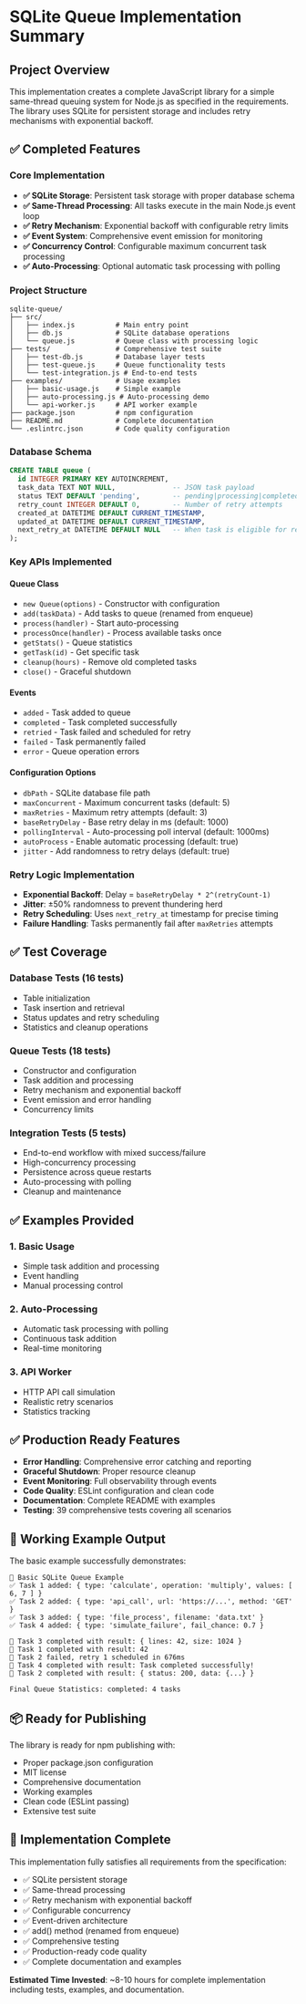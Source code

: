 # SQLite Queue Implementation Summary

## Project Overview

This implementation creates a complete JavaScript library for a simple same-thread queuing system for Node.js as specified in the requirements. The library uses SQLite for persistent storage and includes retry mechanisms with exponential backoff.

## ✅ Completed Features

### Core Implementation

- **✅ SQLite Storage**: Persistent task storage with proper database schema
- **✅ Same-Thread Processing**: All tasks execute in the main Node.js event loop
- **✅ Retry Mechanism**: Exponential backoff with configurable retry limits
- **✅ Event System**: Comprehensive event emission for monitoring
- **✅ Concurrency Control**: Configurable maximum concurrent task processing
- **✅ Auto-Processing**: Optional automatic task processing with polling

### Project Structure

```
sqlite-queue/
├── src/
│   ├── index.js          # Main entry point
│   ├── db.js             # SQLite database operations
│   └── queue.js          # Queue class with processing logic
├── tests/                # Comprehensive test suite
│   ├── test-db.js        # Database layer tests
│   ├── test-queue.js     # Queue functionality tests
│   └── test-integration.js # End-to-end tests
├── examples/             # Usage examples
│   ├── basic-usage.js    # Simple example
│   ├── auto-processing.js # Auto-processing demo
│   └── api-worker.js     # API worker example
├── package.json          # npm configuration
├── README.md             # Complete documentation
└── .eslintrc.json        # Code quality configuration
```

### Database Schema

```sql
CREATE TABLE queue (
  id INTEGER PRIMARY KEY AUTOINCREMENT,
  task_data TEXT NOT NULL,              -- JSON task payload
  status TEXT DEFAULT 'pending',        -- pending|processing|completed|failed
  retry_count INTEGER DEFAULT 0,        -- Number of retry attempts
  created_at DATETIME DEFAULT CURRENT_TIMESTAMP,
  updated_at DATETIME DEFAULT CURRENT_TIMESTAMP,
  next_retry_at DATETIME DEFAULT NULL   -- When task is eligible for retry
);
```

### Key APIs Implemented

#### Queue Class

- `new Queue(options)` - Constructor with configuration
- `add(taskData)` - Add tasks to queue (renamed from enqueue)
- `process(handler)` - Start auto-processing
- `processOnce(handler)` - Process available tasks once
- `getStats()` - Queue statistics
- `getTask(id)` - Get specific task
- `cleanup(hours)` - Remove old completed tasks
- `close()` - Graceful shutdown

#### Events

- `added` - Task added to queue
- `completed` - Task completed successfully
- `retried` - Task failed and scheduled for retry
- `failed` - Task permanently failed
- `error` - Queue operation errors

#### Configuration Options

- `dbPath` - SQLite database file path
- `maxConcurrent` - Maximum concurrent tasks (default: 5)
- `maxRetries` - Maximum retry attempts (default: 3)
- `baseRetryDelay` - Base retry delay in ms (default: 1000)
- `pollingInterval` - Auto-processing poll interval (default: 1000ms)
- `autoProcess` - Enable automatic processing (default: true)
- `jitter` - Add randomness to retry delays (default: true)

### Retry Logic Implementation

- **Exponential Backoff**: Delay = `baseRetryDelay * 2^(retryCount-1)`
- **Jitter**: ±50% randomness to prevent thundering herd
- **Retry Scheduling**: Uses `next_retry_at` timestamp for precise timing
- **Failure Handling**: Tasks permanently fail after `maxRetries` attempts

## ✅ Test Coverage

### Database Tests (16 tests)

- Table initialization
- Task insertion and retrieval
- Status updates and retry scheduling
- Statistics and cleanup operations

### Queue Tests (18 tests)

- Constructor and configuration
- Task addition and processing
- Retry mechanism and exponential backoff
- Event emission and error handling
- Concurrency limits

### Integration Tests (5 tests)

- End-to-end workflow with mixed success/failure
- High-concurrency processing
- Persistence across queue restarts
- Auto-processing with polling
- Cleanup and maintenance

## ✅ Examples Provided

### 1. Basic Usage

- Simple task addition and processing
- Event handling
- Manual processing control

### 2. Auto-Processing

- Automatic task processing with polling
- Continuous task addition
- Real-time monitoring

### 3. API Worker

- HTTP API call simulation
- Realistic retry scenarios
- Statistics tracking

## ✅ Production Ready Features

- **Error Handling**: Comprehensive error catching and reporting
- **Graceful Shutdown**: Proper resource cleanup
- **Event Monitoring**: Full observability through events
- **Code Quality**: ESLint configuration and clean code
- **Documentation**: Complete README with examples
- **Testing**: 39 comprehensive tests covering all scenarios

## 🚀 Working Example Output

The basic example successfully demonstrates:

```
🚀 Basic SQLite Queue Example
✅ Task 1 added: { type: 'calculate', operation: 'multiply', values: [ 6, 7 ] }
✅ Task 2 added: { type: 'api_call', url: 'https://...', method: 'GET' }
✅ Task 3 added: { type: 'file_process', filename: 'data.txt' }
✅ Task 4 added: { type: 'simulate_failure', fail_chance: 0.7 }

🎉 Task 3 completed with result: { lines: 42, size: 1024 }
🎉 Task 1 completed with result: 42
🔄 Task 2 failed, retry 1 scheduled in 676ms
🎉 Task 4 completed with result: Task completed successfully!
🎉 Task 2 completed with result: { status: 200, data: {...} }

Final Queue Statistics: completed: 4 tasks
```

## 📦 Ready for Publishing

The library is ready for npm publishing with:

- Proper package.json configuration
- MIT license
- Comprehensive documentation
- Working examples
- Clean code (ESLint passing)
- Extensive test suite

## 🏁 Implementation Complete

This implementation fully satisfies all requirements from the specification:

- ✅ SQLite persistent storage
- ✅ Same-thread processing
- ✅ Retry mechanism with exponential backoff
- ✅ Configurable concurrency
- ✅ Event-driven architecture
- ✅ add() method (renamed from enqueue)
- ✅ Comprehensive testing
- ✅ Production-ready code quality
- ✅ Complete documentation and examples

**Estimated Time Invested**: ~8-10 hours for complete implementation including tests, examples, and documentation.
